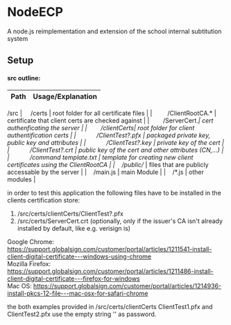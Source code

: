 


# NodeECP
A node.js reimplementation and extension of the school internal subtitution system
## Setup
#### src outline:
|Path |Usage/Explanation |
|---|---|
/src
| &nbsp;&nbsp;&nbsp;&nbsp;/certs  | root folder for all certificate files |
| &nbsp;&nbsp;&nbsp;&nbsp;&nbsp;&nbsp;&nbsp;&nbsp;/ClientRootCA.* | certificate that client certs are checked against  |
|&nbsp;&nbsp;&nbsp;&nbsp;&nbsp;&nbsp;&nbsp;&nbsp;/ServerCert.*| cert authenficating the server  |
|&nbsp;&nbsp;&nbsp;&nbsp;&nbsp;&nbsp;&nbsp;&nbsp;/clientCerts| root folder for client authentification certs  |
|&nbsp;&nbsp;&nbsp;&nbsp;&nbsp;&nbsp;&nbsp;&nbsp;&nbsp;&nbsp;&nbsp;&nbsp;/ClientTest?.pfx | packaged private key, public key and attributes  |
|&nbsp;&nbsp;&nbsp;&nbsp;&nbsp;&nbsp;&nbsp;&nbsp;&nbsp;&nbsp;&nbsp;&nbsp;/ClientTest?.key | private key of the cert  |
|&nbsp;&nbsp;&nbsp;&nbsp;&nbsp;&nbsp;&nbsp;&nbsp;&nbsp;&nbsp;&nbsp;&nbsp;/ClientTest?.crt | public key of the cert and other attributes (CN,...)  |
|&nbsp;&nbsp;&nbsp;&nbsp;&nbsp;&nbsp;&nbsp;&nbsp;&nbsp;&nbsp;&nbsp;&nbsp;/command template.txt | template for creating new client certificates using the ClientRootCA  |
|&nbsp;&nbsp;&nbsp;&nbsp;/public/* | files that are publicly accessable by the server  |
|&nbsp;&nbsp;&nbsp;&nbsp;/main.js | main Module |
|&nbsp;&nbsp;&nbsp;&nbsp;/*.js | other modules  |

in order to test this application the following files have to be installed in the clients certification store:
1. /src/certs/clientCerts/ClientTest?.pfx
2. /src/certs/ServerCert.crt (optionally, only if the issuer's CA isn't already installed by default, like e.g. verisign is)

Google Chrome: https://support.globalsign.com/customer/portal/articles/1211541-install-client-digital-certificate---windows-using-chrome <br/>
Mozilla Firefox: https://support.globalsign.com/customer/portal/articles/1211486-install-client-digital-certificate---firefox-for-windows <br/>
Mac OS: https://support.globalsign.com/customer/portal/articles/1214936-install-pkcs-12-file---mac-osx-for-safari-chrome <br/>

the both examples provided in /src/certs/clientCerts ClientTest1.pfx and ClientTest2.pfx use the empty string '' as password.

